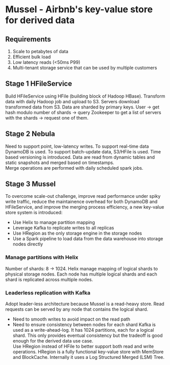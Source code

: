 # Mussel - Airbnb's key-value store for derived data
## Requirements
1. Scale to petabytes of data
2. Efficient bulk load
3. Low latency reads (<50ms P99)
4. Multi-tenant storage service that can be used by multiple customers

## Stage 1 HFileService
Build HFileService using HFile (building block of Hadoop HBase). Transform data with daily Hadoop job and upload to S3. Servers download transformed data from S3. Data are sharded by primary keys. User -> get hash modulo number of shards -> query Zookeeper to get a list of servers with the shards -> request one of them.

## Stage 2 Nebula
Need to support point, low-latency writes. To support real-time data DynamoDB is used. To support batch-update data, S3/HFile is used. Time based versioning is introduced. Data are read from dynamic tables and static snapshots and merged based on timestamps.<br/>
Merge operations are performed with daily scheduled spark jobs.

## Stage 3 Mussel
To overcome scale-out challenge, improve read performance under spiky write traffic, reduce the maintainence overhead for both DynamoDB and HFileService, and improve the merging process efficiency, a new key-value store system is introduced:<br/>
- Use Helix to manage partition mapping
- Leverage Kafka to replicate writes to all replicas
- Use HRegion as the only storage engine in the storage nodes
- Use a Spark pipeline to load data from the data warehouse into storage nodes directly
### Manage partitions with Helix
Number of shards: 8 -> 1024. Helix manage mapping of logical shards to physical storage nodes. Each node has multiple logical shards and each shard is replicated across multiple nodes.
### Leaderless replication with Kafka
Adopt leader-less architecture because Mussel is a read-heavy store. Read requests can be served by any node that contains the logical shard.
- Need to smooth writes to avoid impact on the read path
- Need to ensure consistency between nodes for each shard
Kafka is used as a write-ahead-log. It has 1024 partitions, each for a logical shard. This only provides eventual consistency but the tradeoff is good enough for the derived data use case.<br/>
Use HRegion instead of HFile to better support both read and write operations. HRegion is a fully functional key-value store with MemStore and BlockCache. Internally it uses a Log Structured Merged (LSM) Tree.